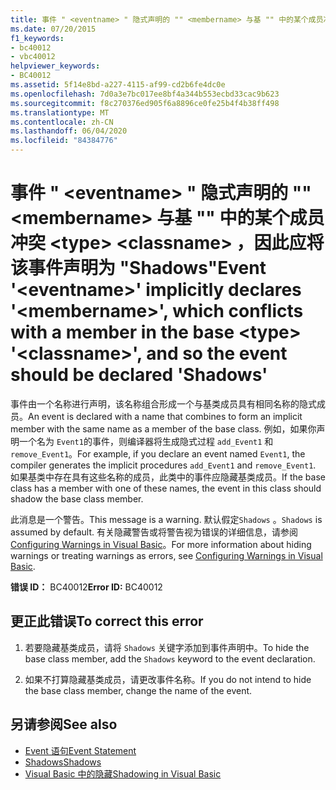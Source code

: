 ```yaml
---
title: 事件 " <eventname> " 隐式声明的 "" <membername> 与基 "" 中的某个成员冲突 <type> <classname> ，因此应将该事件声明为 "Shadows"
ms.date: 07/20/2015
f1_keywords:
- bc40012
- vbc40012
helpviewer_keywords:
- BC40012
ms.assetid: 5f14e8bd-a227-4115-af99-cd2b6fe4dc0e
ms.openlocfilehash: 7d0a3e7bc017ee8bf4a344b553ecbd33cac9b623
ms.sourcegitcommit: f8c270376ed905f6a8896ce0fe25b4f4b38ff498
ms.translationtype: MT
ms.contentlocale: zh-CN
ms.lasthandoff: 06/04/2020
ms.locfileid: "84384776"
---
```

# <a name="event-eventname-implicitly-declares-membername-which-conflicts-with-a-member-in-the-base-type-classname-and-so-the-event-should-be-declared-shadows"></a><span data-ttu-id="36e46-102">事件 " \<eventname> " 隐式声明的 "" \<membername> 与基 "" 中的某个成员冲突 \<type> \<classname> ，因此应将该事件声明为 "Shadows"</span><span class="sxs-lookup"><span data-stu-id="36e46-102">Event '\<eventname>' implicitly declares '\<membername>', which conflicts with a member in the base \<type> '\<classname>', and so the event should be declared 'Shadows'</span></span>
<span data-ttu-id="36e46-103">事件由一个名称进行声明，该名称组合形成一个与基类成员具有相同名称的隐式成员。</span><span class="sxs-lookup"><span data-stu-id="36e46-103">An event is declared with a name that combines to form an implicit member with the same name as a member of the base class.</span></span> <span data-ttu-id="36e46-104">例如，如果你声明一个名为 `Event1`的事件，则编译器将生成隐式过程 `add_Event1` 和 `remove_Event1`。</span><span class="sxs-lookup"><span data-stu-id="36e46-104">For example, if you declare an event named `Event1`, the compiler generates the implicit procedures `add_Event1` and `remove_Event1`.</span></span> <span data-ttu-id="36e46-105">如果基类中存在具有这些名称的成员，此类中的事件应隐藏基类成员。</span><span class="sxs-lookup"><span data-stu-id="36e46-105">If the base class has a member with one of these names, the event in this class should shadow the base class member.</span></span>  
  
 <span data-ttu-id="36e46-106">此消息是一个警告。</span><span class="sxs-lookup"><span data-stu-id="36e46-106">This message is a warning.</span></span> <span data-ttu-id="36e46-107">默认假定`Shadows` 。</span><span class="sxs-lookup"><span data-stu-id="36e46-107">`Shadows` is assumed by default.</span></span> <span data-ttu-id="36e46-108">有关隐藏警告或将警告视为错误的详细信息，请参阅 [Configuring Warnings in Visual Basic](/visualstudio/ide/configuring-warnings-in-visual-basic)。</span><span class="sxs-lookup"><span data-stu-id="36e46-108">For more information about hiding warnings or treating warnings as errors, see [Configuring Warnings in Visual Basic](/visualstudio/ide/configuring-warnings-in-visual-basic).</span></span>  
  
 <span data-ttu-id="36e46-109">**错误 ID：** BC40012</span><span class="sxs-lookup"><span data-stu-id="36e46-109">**Error ID:** BC40012</span></span>  
  
## <a name="to-correct-this-error"></a><span data-ttu-id="36e46-110">更正此错误</span><span class="sxs-lookup"><span data-stu-id="36e46-110">To correct this error</span></span>  
  
1. <span data-ttu-id="36e46-111">若要隐藏基类成员，请将 `Shadows` 关键字添加到事件声明中。</span><span class="sxs-lookup"><span data-stu-id="36e46-111">To hide the base class member, add the `Shadows` keyword to the event declaration.</span></span>  
  
2. <span data-ttu-id="36e46-112">如果不打算隐藏基类成员，请更改事件名称。</span><span class="sxs-lookup"><span data-stu-id="36e46-112">If you do not intend to hide the base class member, change the name of the event.</span></span>  
  
## <a name="see-also"></a><span data-ttu-id="36e46-113">另请参阅</span><span class="sxs-lookup"><span data-stu-id="36e46-113">See also</span></span>

- [<span data-ttu-id="36e46-114">Event 语句</span><span class="sxs-lookup"><span data-stu-id="36e46-114">Event Statement</span></span>](../language-reference/statements/event-statement.md)
- [<span data-ttu-id="36e46-115">Shadows</span><span class="sxs-lookup"><span data-stu-id="36e46-115">Shadows</span></span>](../language-reference/modifiers/shadows.md)
- [<span data-ttu-id="36e46-116">Visual Basic 中的隐藏</span><span class="sxs-lookup"><span data-stu-id="36e46-116">Shadowing in Visual Basic</span></span>](../programming-guide/language-features/declared-elements/shadowing.md)
